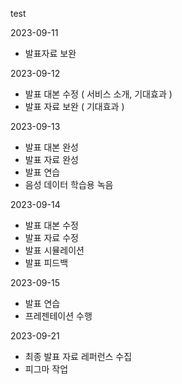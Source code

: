 test

2023-09-11
- 발표자료 보완

2023-09-12
- 발표 대본 수정 ( 서비스 소개, 기대효과 )
- 발표 자료 보완 ( 기대효과 ) 

2023-09-13
- 발표 대본 완성
- 발표 자료 완성 
- 발표 연습
- 음성 데이터 학습용 녹음

2023-09-14
- 발표 대본 수정
- 발표 자료 수정
- 발표 시뮬레이션
- 발표 피드백

2023-09-15
- 발표 연습
- 프레젠테이션 수행

2023-09-21
- 최종 발표 자료 레퍼런스 수집
- 피그마 작업